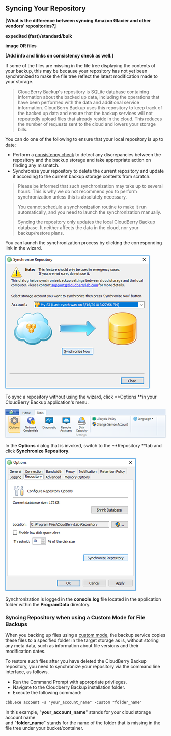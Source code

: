 ## Syncing Your Repository

**\[What is the difference between syncing Amazon Glacier and other vendors' repositories?\]**

**expedited \(fast\)/standard/bulk**

**image OR files**

**\[Add info and links on consistency check as well.\]**

If some of the files are missing in the file tree displaying the contents of your backup, this may be because your repository has not yet been synchronized to make the file tree reflect the latest modification made to your storage.

> CloudBerry Backup's repository is SQLite database containing information about the backed up data, including the operations that have been performed with the data and additional service information. CloudBerry Backup uses this repository to keep track of the backed up data and ensure that the backup services will not repeatedly upload files that already reside in the cloud. This reduces the number of requests sent to the cloud and lowers your storage bills.

You can do one of the following to ensure that your local repository is up to date:

* Perform a [consistency check](/concepts/performing-a-consistency-check.md) to detect any discrepancies between the repository and the backup storage and take appropriate action on finding any mismatch.
* Synchronize your repository to delete the current repository and update it according to the current backup storage contents from scratch.

> Please be informed that such synchronization may take up to several hours. This is why we do not recommend you to perform synchronization unless this is absolutely necessary.
>
> You cannot schedule a synchronization routine to make it run automatically, and you need to launch the synchronization manually.
>
> Syncing the repository only updates the local CloudBerry Backup database. It neither affects the data in the cloud, nor your backup/restore plans.

You can launch the synchronization process by clicking the corresponding link in the wizard.

![](/assets/synchronize-repository-dialog-window.png)

To sync a repository without using the wizard, click **Options **in your CloudBerry Backup application's menu.

![](/assets/cb-backup-ribbon-tools-options.png)

In the **Options** dialog that is invoked, switch to the **Repository **tab and click **Synchronize Repository**.

![](/assets/cb-backup-options-repository-sync.png)

Synchronization is logged in the **console.log** file located in the application folder within the **ProgramData** directory.

### Syncing Repository when using a Custom Mode for File Backups

When you backing up files using a [custom mode](/concepts/backup-wizard/backup-filesfolders/shared-select-the-backup-mode.md), the backup service copies these files to a specified folder in the target storage as is, without storing any meta data, such as information about file versions and their modification dates.

To restore such files after you have deleted the CloudBerry Backup repository, you need to synchronize your repository via the command line interface, as follows.

* Run the Command Prompt with appropriate privileges.
* Navigate to the Cloudberry Backup installation folder.
* Execute the following command:

```
cbb.exe account -s "your_account_name" -custom "folder_name"
```

In this example, "**your\_account\_name**" stands for your cloud storage account name  
 and "**folder\_name**" stands for the name of the folder that is missing in the file tree under your bucket/container.

